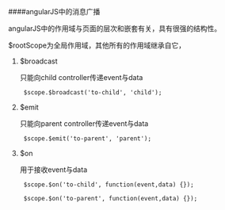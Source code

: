 ####angularJS中的消息广播

angularJS中的作用域与页面的层次和嵌套有关，具有很强的结构性。

$rootScope为全局作用域，其他所有的作用域继承自它，

1. $broadcast

   只能向child controller传递event与data
   ```
    $scope.$broadcast('to-child', 'child');
   ```

2. $emit

   只能向parent controller传递event与data
   ```
    $scope.$emit('to-parent', 'parent');
   ```

3. $on

   用于接收event与data
   ```
    $scope.$on('to-child', function(event,data) {});

    $scope.$on('to-parent', function(event,data) {});

   ```